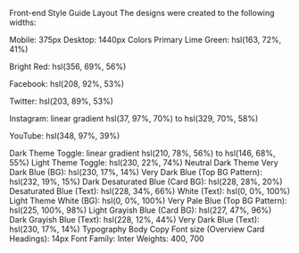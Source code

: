 Front-end Style Guide
Layout
The designs were created to the following widths:

Mobile: 375px
Desktop: 1440px
Colors
Primary
Lime Green: hsl(163, 72%, 41%)

Bright Red: hsl(356, 69%, 56%)

Facebook: hsl(208, 92%, 53%)

Twitter: hsl(203, 89%, 53%)

Instagram: linear gradient hsl(37, 97%, 70%) to hsl(329, 70%, 58%)

YouTube: hsl(348, 97%, 39%)

Dark Theme
Toggle: linear gradient hsl(210, 78%, 56%) to hsl(146, 68%, 55%)
Light Theme
Toggle: hsl(230, 22%, 74%)
Neutral
Dark Theme
Very Dark Blue (BG): hsl(230, 17%, 14%)
Very Dark Blue (Top BG Pattern): hsl(232, 19%, 15%)
Dark Desaturated Blue (Card BG): hsl(228, 28%, 20%)
Desaturated Blue (Text): hsl(228, 34%, 66%)
White (Text): hsl(0, 0%, 100%)
Light Theme
White (BG): hsl(0, 0%, 100%)
Very Pale Blue (Top BG Pattern): hsl(225, 100%, 98%)
Light Grayish Blue (Card BG): hsl(227, 47%, 96%)
Dark Grayish Blue (Text): hsl(228, 12%, 44%)
Very Dark Blue (Text): hsl(230, 17%, 14%)
Typography
Body Copy
Font size (Overview Card Headings): 14px
Font
Family: Inter
Weights: 400, 700